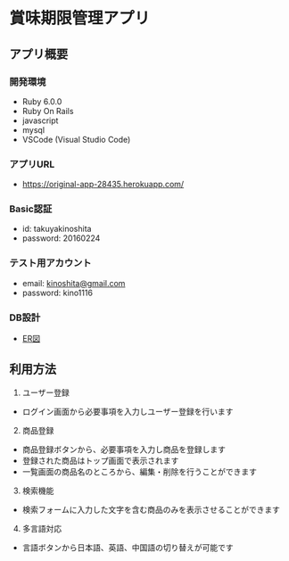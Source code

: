 # 賞味期限管理アプリ

## アプリ概要

 ### 開発環境

 - Ruby 6.0.0
 - Ruby On Rails
 - javascript
 - mysql
 - VSCode (Visual Studio Code)

### アプリURL 
- https://original-app-28435.herokuapp.com/

### Basic認証
- id: takuyakinoshita
- password: 20160224

### テスト用アカウント
- email: kinoshita@gmail.com
- password: kino1116

### DB設計
- [ER図](https://gyazo.com/7b9e29a9fd0fde6bb0f0b819280d8f07)

## 利用方法

1. ユーザー登録

- ログイン画面から必要事項を入力しユーザー登録を行います

2. 商品登録

- 商品登録ボタンから、必要事項を入力し商品を登録します
- 登録された商品はトップ画面で表示されます
- 一覧画面の商品名のところから、編集・削除を行うことができます

3. 検索機能

- 検索フォームに入力した文字を含む商品のみを表示させることができます

4. 多言語対応

- 言語ボタンから日本語、英語、中国語の切り替えが可能です
